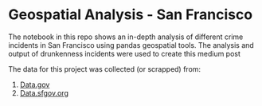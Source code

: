 # Geospatial Analysis - San Francisco 
The notebook in this repo shows an in-depth analysis of different crime incidents in San Francisco using pandas geospatial tools. The analysis and output of drunkenness incidents were used to create this medium post

The data for this project was collected (or scrapped)  from:

1. [Data.gov](https://catalog.data.gov/dataset/vt-2010-census-tract-boundaries-and-statistics)
2. [Data.sfgov.org](https://data.sfgov.org/Public-Safety/Police-Department-Incidents/tmnf-yvry/data)

